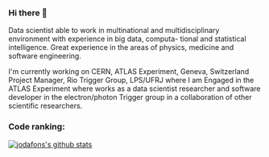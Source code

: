 ### Hi there 👋

Data scientist able to work in multinational and multidisciplinary environment with experience in big data, computa-
tional and statistical intelligence. Great experience in the areas of physics, medicine and software engineering.

I'm currently working on CERN, ATLAS Experiment, Geneva, Switzerland Project Manager, Rio Trigger Group, LPS/UFRJ where I am Engaged in the ATLAS Experiment where works as a data scientist researcher and software developer in the electron/photon Trigger group in a collaboration of other scientific researchers. 


### Code ranking:

[![jodafons's github stats](https://github-readme-stats.vercel.app/api?username=jodafons&theme=blueberry)](https://github.com/jodafons)



<!--
**jodafons/jodafons** is a ✨ _special_ ✨ repository because its `README.md` (this file) appears on your GitHub profile.

Here are some ideas to get you started:

- 🔭 I’m currently working on ...
- 🌱 I’m currently learning ...
- 👯 I’m looking to collaborate on ...
- 🤔 I’m looking for help with ...
- 💬 Ask me about ...
- 📫 How to reach me: ...
- 😄 Pronouns: ...
- ⚡ Fun fact: ...
-->
